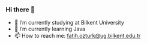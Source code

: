 ### Hi there 👋

- 🔭 I’m currently studying at Bilkent University
- 🌱 I’m currently learning Java
- 📫 How to reach me: fatih.ozturk@ug.bilkent.edu.tr
